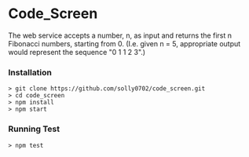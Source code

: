 # Code_Screen

The web service accepts a number, n, as input and returns the first n Fibonacci numbers, starting from 0. (I.e. given n = 5, appropriate output would represent the sequence "0 1 1 2 3".)

### Installation

```
> git clone https://github.com/solly0702/code_screen.git
> cd code_screen
> npm install
> npm start
```

### Running Test

```
> npm test
```
